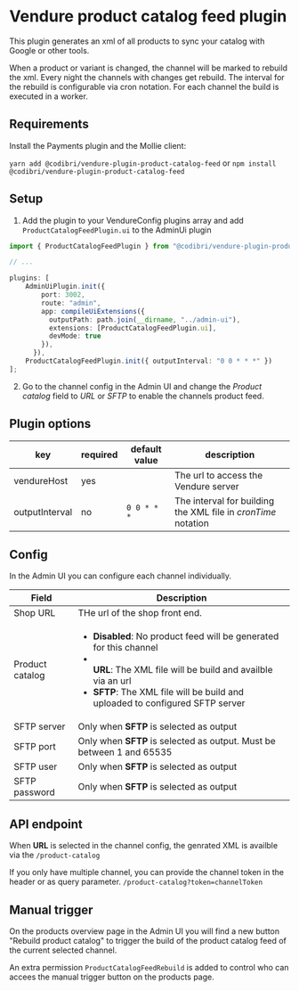 # Vendure product catalog feed plugin

This plugin generates an xml of all products to sync your catalog with Google or other tools.

When a product or variant is changed, the channel will be marked to rebuild the xml. Every night the channels with changes get rebuild. The interval for the rebuild is configurable via cron notation. For each channel the build is executed in a worker.

## Requirements

Install the Payments plugin and the Mollie client:

`yarn add @codibri/vendure-plugin-product-catalog-feed`
or
`npm install @codibri/vendure-plugin-product-catalog-feed`

## Setup

1. Add the plugin to your VendureConfig plugins array and add `ProductCatalogFeedPlugin.ui` to the AdminUi plugin

```typescript
import { ProductCatalogFeedPlugin } from "@codibri/vendure-plugin-product-catalog-feed";

// ...

plugins: [
    AdminUiPlugin.init({
        port: 3002,
        route: "admin",
        app: compileUiExtensions({
          outputPath: path.join(__dirname, "../admin-ui"),
          extensions: [ProductCatalogFeedPlugin.ui],
          devMode: true
        }),
      }),
    ProductCatalogFeedPlugin.init({ outputInterval: "0 0 * * *" })
];
```

2. Go to the channel config in the Admin UI and change the _Product catalog_ field to _URL_ or _SFTP_ to enable the channels product feed.

## Plugin options

| key            | required | default value | description                                                   |
| -------------- | -------- | ------------- | ------------------------------------------------------------- |
| vendureHost    | yes      |               | The url to access the Vendure server                          |
| outputInterval | no       | `0 0 * * *`   | The interval for building the XML file in _cronTime_ notation |

## Config

In the Admin UI you can configure each channel individually.

| Field           | Description                                                                                                                                                                                                                                |
| --------------- | ------------------------------------------------------------------------------------------------------------------------------------------------------------------------------------------------------------------------------------------ |
| Shop URL        | THe url of the shop front end.                                                                                                                                                                                                             |
| Product catalog | <ul><li>**Disabled**: No product feed will be generated for this channel</li><li></li>**URL**: The XML file will be build and availble via an url<li>**SFTP**: The XML file will be build and uploaded to configured SFTP server</li></ul> |
| SFTP server     | Only when **SFTP** is selected as output                                                                                                                                                                                                   |
| SFTP port       | Only when **SFTP** is selected as output. Must be between 1 and 65535                                                                                                                                                                      |
| SFTP user       | Only when **SFTP** is selected as output                                                                                                                                                                                                   |
| SFTP password   | Only when **SFTP** is selected as output                                                                                                                                                                                                   |

## API endpoint

When **URL** is selected in the channel config, the genrated XML is availble via the `/product-catalog`

If you only have multiple channel, you can provide the channel token in the header or as query parameter.
`/product-catalog?token=channelToken`

## Manual trigger

On the products overview page in the Admin UI you will find a new button "Rebuild product catalog" to trigger the build of the product catalog feed of the current selected channel.

An extra permission `ProductCatalogFeedRebuild` is added to control who can accees the manual trigger button on the products page.
